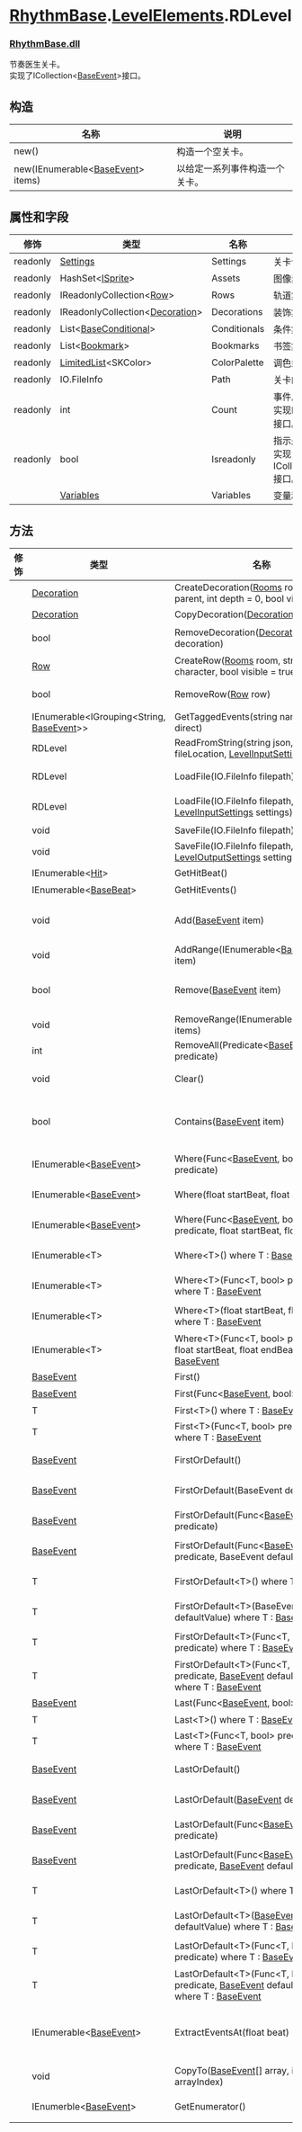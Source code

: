 # [RhythmBase](../../RhythmToolkit.md).[LevelElements](../namespace/LevelElements.md).RDLevel
### [RhythmBase.dll](../assembly/RhythmBase.md)
节奏医生关卡。  
实现了ICollection\<[BaseEvent][E]\>接口。

## 构造

名称 | 说明
-|-
new() | 构造一个空关卡。
new(IEnumerable\<[BaseEvent][E]\> items) | 以给定一系列事件构造一个关卡。

## 属性和字段
修饰 | 类型 | 名称 | 说明
-|-|-|-
readonly | [Settings](../class/Settings.md) | Settings | 关卡设置。
readonly | HashSet\<[ISprite](../interface/ISprite.md)\> | Assets | 图像素材集合。
readonly | IReadonlyCollection\<[Row](../class/Row.md)\> | Rows | 轨道集合。
readonly | IReadonlyCollection\<[Decoration](../class/Decoration.md)\> | Decorations | 装饰集合。
readonly | List\<[BaseConditional](../class/BaseConditional.md)\> | Conditionals | 条件集合。
readonly | List\<[Bookmark](../class/Bookmark.md)\> | Bookmarks | 书签集合。
readonly | [LimitedList](../class/LimitedList.md)\<SKColor\> | ColorPalette | 调色盘集合。
readonly | IO.FileInfo | Path | 关卡的文件信息。
readonly | int | Count | 事件总数量。<br>实现ICollection\<[BaseEvent][E]\>.Count接口。
readonly | bool | Isreadonly | 指示是否只读。<br>实现ICollection\<[BaseEvent][E]\>.Isreadonly接口。
| | [Variables](../class/Variables.md) | Variables | 变量和自定义方法。

## 方法
修饰 | 类型 | 名称 | 说明
-|-|-|-
| | [Decoration](../class/Decoration.md) | CreateDecoration([Rooms](../class/Rooms.md) room, ISprite parent, int depth = 0, bool visible = true) | 创建装饰。
| | [Decoration](../class/Decoration.md) | CopyDecoration([Decoration](../class/Decoration.md) decoration) | 复制装饰。
| | bool | RemoveDecoration([Decoration](../class/Decoration.md) decoration) | 移除装饰。<br>此方法会同时移除关卡内隶属于此装饰的事件。
| | [Row](../class/Row.md) | CreateRow([Rooms](../class/Rooms.md) room, string character, bool visible = true) | 创建轨道。
| | bool | RemoveRow([Row](../class/Row.md) row) | 移除轨道。<br>此方法会同时移除关卡内隶属于此轨道的事件。
| | IEnumerable\<IGrouping\<String, [BaseEvent][E]\>\> | GetTaggedEvents(string name, bool direct) | 以标签名获取标签事件。
| | RDLevel | ReadFromString(string json, IO.FileInfo fileLocation, [LevelInputSettings](../class/LevelInputSettings.md) settings) | 导入关卡。
| | RDLevel | LoadFile(IO.FileInfo filepath) | 读取关卡文件。<br>支持rdlevel,rdzip格式。
| | RDLevel | LoadFile(IO.FileInfo filepath, [LevelInputSettings](../class/LevelInputSettings.md) settings) | 读取关卡文件。<br>支持rdlevel,rdzip格式。
| | void | SaveFile(IO.FileInfo filepath) | 保存关卡文件。
| | void | SaveFile(IO.FileInfo filepath, [LevelOutputSettings](../class/LevelOutputSettings.md) settings) | 保存关卡文件。
| | IEnumerable\<[Hit](../class/Hit.md)\> | GetHitBeat() | 返回关卡的按拍点集合。
| | IEnumerable\<[BaseBeat](../class/BaseBeat.md)\> | GetHitEvents() | 返回关卡的节拍事件集合。
| | void | Add([BaseEvent][E] item) | 向事件集合添加事件。<br>实现ICollection\<[BaseEvent][E]\>.Add(BaseEvent item)接口。
| | void | AddRange(IEnumerable\<[BaseEvent][E]\> item) | 向事件集合添加一系列事件。
| | bool | Remove([BaseEvent][E] item) | 移除事件。<br>实现ICollection\<[BaseEvent][E]\>.Remove()接口。
| | void | RemoveRange(IEnumerable\<[BaseEvent][E]\> items) | 移除给定列表内的所有事件。
| | int | RemoveAll(Predicate\<[BaseEvent][E]\> predicate) | 移除满足谓词的事件并返回移除的个数。
| | void | Clear() | 清空Events集合。<br>实现ICollection\<[BaseEvent][E]\>.Clear()接口
| | bool | Contains([BaseEvent][E] item) | 返回关卡是否包含此事件。<br>实现ICollection\<[BaseEvent][E]\>.Contains([BaseEvent][E] item)接口
| | IEnumerable\<[BaseEvent][E]\> | Where(Func\<[BaseEvent][E], bool\> predicate) | 以谓词筛选指定事件。此迭代器以事件的时间顺序迭代。
| | IEnumerable\<[BaseEvent][E]\> | Where(float startBeat, float endBeat) | 以节拍范围`[startBeat, endBeat]`筛选指定事件。此迭代器以事件的时间顺序迭代。
| | IEnumerable\<[BaseEvent][E]\> | Where(Func\<[BaseEvent][E], bool\> predicate, float startBeat, float endBeat) | 以谓词和节拍范围`[startBeat, endBeat]`筛选指定事件。此迭代器以事件的时间顺序迭代。
| | IEnumerable\<T\> | Where\<T\>() where T : [BaseEvent][E] | 以类型筛选指定事件。此迭代器以事件的时间顺序迭代。
| | IEnumerable\<T\>| Where\<T\>(Func\<T, bool\> predicate) where T : [BaseEvent][E] | 以类型和谓词筛选指定事件。此迭代器以事件的时间顺序迭代。
| | IEnumerable\<T\>| Where\<T\>(float startBeat, float endBeat) where T : [BaseEvent][E] | 以类型和节拍范围`[startBeat, endBeat]`筛选指定事件。此迭代器以事件的时间顺序迭代。
| | IEnumerable\<T\>| Where\<T\>(Func\<T, bool\> predicate, float startBeat, float endBeat) where T : [BaseEvent][E] | 以类型、谓词和节拍范围筛选指定事件。此迭代器以事件的时间顺序迭代。
| | [BaseEvent][E] | First() | 获取关卡内第一个事件。
| | [BaseEvent][E] | First(Func\<[BaseEvent][E], bool\> predicate) | 获取关卡内第一个满足谓词的事件。
| | T | First\<T\>() where T : [BaseEvent][E]  | 获取关卡内第一个满足类型的事件。
| | T | First\<T\>(Func\<T, bool\> predicate) where T : [BaseEvent][E] | 获取关卡内第一个满足谓词和类型的事件。
| | [BaseEvent][E] | FirstOrDefault() | 获取关卡内第一个事件。<br>若未找到则返回null。
| | [BaseEvent][E] | FirstOrDefault(BaseEvent defaultValue) | 获取关卡内第一个事件。<br>若未找到则返回defaultValue。
| | [BaseEvent][E] | FirstOrDefault(Func\<[BaseEvent][E], bool\> predicate) | 获取关卡内第一个满足谓词的事件。<br>若未找到则返回null。
| | [BaseEvent][E] | FirstOrDefault(Func\<[BaseEvent][E], bool\> predicate, BaseEvent defaultValue) | 获取关卡内第一个满足谓词的事件。<br>若未找到则返回defaultValue。
| | T | FirstOrDefault\<T\>() where T : [BaseEvent][E] | 获取关卡内第一个满足类型的事件。<br>若未找到则返回null。
| | T | FirstOrDefault\<T\>(BaseEvent defaultValue) where T : [BaseEvent][E] | 获取关卡内第一个满足类型的事件。<br>若未找到则返回defaultValue。
| | T | FirstOrDefault\<T\>(Func\<T, bool\> predicate) where T : [BaseEvent][E] | 获取关卡内第一个满足谓词和类型的事件。<br>若未找到则返回null。
| | T | FirstOrDefault\<T\>(Func\<T, bool\> predicate, [BaseEvent][E] defaultValue) where T : [BaseEvent][E] | 获取关卡内第一个满足谓词和类型的事件。<br>若未找到则返回defaultValue。
| | [BaseEvent][E] | Last(Func\<[BaseEvent][E], bool\> predicate) | 获取关卡内最后一个满足谓词的事件。
| | T | Last\<T\>() where T : [BaseEvent][E] | 获取关卡内最后一个满足类型的事件。
| | T | Last\<T\>(Func\<T, bool\> predicate) where T : [BaseEvent][E] | 获取关卡内最后一个满足谓词和类型的事件。
| | [BaseEvent][E] | LastOrDefault() | 获取关卡内最后一个事件。<br>若未找到则返回null。
| | [BaseEvent][E] | LastOrDefault([BaseEvent][E] defaultValue) | 获取关卡内最后一个事件。<br>若未找到则返回defaultValue。
| | [BaseEvent][E] | LastOrDefault(Func\<[BaseEvent][E], bool\> predicate) | 获取关卡内最后一个满足谓词的事件。<br>若未找到则返回null。
| | [BaseEvent][E] | LastOrDefault(Func\<[BaseEvent][E], bool\> predicate, [BaseEvent][E] defaultValue) | 获取关卡内最后一个满足谓词的事件。<br>若未找到则返回defaultValue。
| | T | LastOrDefault\<T\>() where T : [BaseEvent][E] | 获取关卡内最后一个满足类型的事件。<br>若未找到则返回null。
| | T | LastOrDefault\<T\>([BaseEvent][E] defaultValue) where T : [BaseEvent][E] | 获取关卡内最后一个满足类型的事件。<br>若未找到则返回defaultValue。
| | T | LastOrDefault\<T\>(Func\<T, bool\> predicate) where T : [BaseEvent][E] | 获取关卡内最后一个满足谓词和类型的事件。<br>若未找到则返回null。
| | T | LastOrDefault\<T\>(Func\<T, bool\> predicate, [BaseEvent][E] defaultValue) where T : [BaseEvent][E] | 获取关卡内最后一个满足谓词和类型的事件。<br>若未找到则返回defaultValue。
| | IEnumerable\<[BaseEvent][E]\> | ExtractEventsAt(float beat) | 返回关卡内指定节拍的事件集合。若此处无事件则返回空集合。<br>**注意：此方法在返回结果的同时会尝试移除关卡内的相同事件。**
| | void | CopyTo([BaseEvent][E][] array, int arrayIndex) | 将事件拷贝到数组。<br>实现ICollection\<[BaseEvent][E]\>.CopyTo()接口。
| | IEnumerble<[BaseEvent][E]> | GetEnumerator() | 获取此关卡实例的迭代器。此迭代器以事件的时间顺序迭代。

[E]: ../class/BaseEvent.md